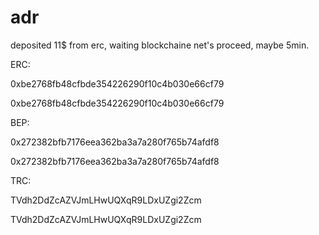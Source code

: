 # adr

deposited 11$ from erc, waiting blockchaine net's proceed, maybe 5min.



ERC:

0xbe2768fb48cfbde354226290f10c4b030e66cf79

0xbe2768fb48cfbde354226290f10c4b030e66cf79



BEP:

0x272382bfb7176eea362ba3a7a280f765b74afdf8

0x272382bfb7176eea362ba3a7a280f765b74afdf8


TRC:

TVdh2DdZcAZVJmLHwUQXqR9LDxUZgi2Zcm

TVdh2DdZcAZVJmLHwUQXqR9LDxUZgi2Zcm

